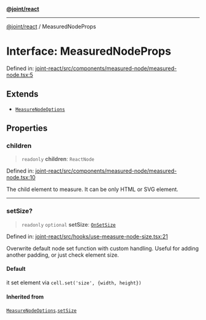 [**@joint/react**](../README.md)

***

[@joint/react](../README.md) / MeasuredNodeProps

# Interface: MeasuredNodeProps

Defined in: [joint-react/src/components/measured-node/measured-node.tsx:5](https://github.com/samuelgja/joint/blob/main/packages/joint-react/src/components/measured-node/measured-node.tsx#L5)

## Extends

- [`MeasureNodeOptions`](MeasureNodeOptions.md)

## Properties

### children

> `readonly` **children**: `ReactNode`

Defined in: [joint-react/src/components/measured-node/measured-node.tsx:10](https://github.com/samuelgja/joint/blob/main/packages/joint-react/src/components/measured-node/measured-node.tsx#L10)

The child element to measure.
It can be only HTML or SVG element.

***

### setSize?

> `readonly` `optional` **setSize**: [`OnSetSize`](../type-aliases/OnSetSize.md)

Defined in: [joint-react/src/hooks/use-measure-node-size.tsx:21](https://github.com/samuelgja/joint/blob/main/packages/joint-react/src/hooks/use-measure-node-size.tsx#L21)

Overwrite default node set function with custom handling.
Useful for adding another padding, or just check element size.

#### Default

it set element via `cell.set('size', {width, height})`

#### Inherited from

[`MeasureNodeOptions`](MeasureNodeOptions.md).[`setSize`](MeasureNodeOptions.md#setsize)
